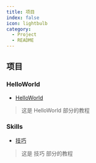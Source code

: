 ```yaml
---
title: 项目
index: false
icon: lightbulb
category:
  - Project
  - README
---
```


## 项目

### HelloWorld

- [HelloWorld ](HelloWorld/)

> 这是 HelloWorld 部分的教程

### Skills

- [技巧](Skills/)

> 这是 技巧 部分的教程
